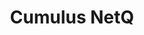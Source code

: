 ---
title: Cumulus NetQ
layout: pdf
product: Cumulus NetQ
type: pdf
bookhidden: true
version: "3.3"
imgData: cumulus-netq
siteSlug: cumulus-netq
pdfhidden: true
draft: true
---